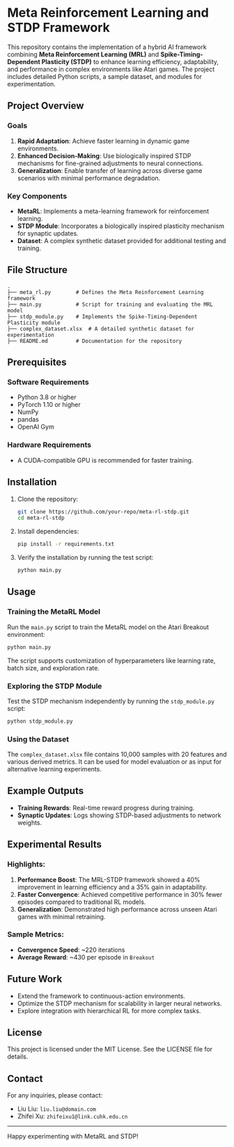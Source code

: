 # Meta Reinforcement Learning and STDP Framework

This repository contains the implementation of a hybrid AI framework combining **Meta Reinforcement Learning (MRL)** and **Spike-Timing-Dependent Plasticity (STDP)** to enhance learning efficiency, adaptability, and performance in complex environments like Atari games. The project includes detailed Python scripts, a sample dataset, and modules for experimentation.

## Project Overview

### Goals
1. **Rapid Adaptation**: Achieve faster learning in dynamic game environments.
2. **Enhanced Decision-Making**: Use biologically inspired STDP mechanisms for fine-grained adjustments to neural connections.
3. **Generalization**: Enable transfer of learning across diverse game scenarios with minimal performance degradation.

### Key Components
- **MetaRL**: Implements a meta-learning framework for reinforcement learning.
- **STDP Module**: Incorporates a biologically inspired plasticity mechanism for synaptic updates.
- **Dataset**: A complex synthetic dataset provided for additional testing and training.

## File Structure

```plaintext
.
├── meta_rl.py        # Defines the Meta Reinforcement Learning framework
├── main.py           # Script for training and evaluating the MRL model
├── stdp_module.py    # Implements the Spike-Timing-Dependent Plasticity module
├── complex_dataset.xlsx  # A detailed synthetic dataset for experimentation
├── README.md         # Documentation for the repository
```

## Prerequisites

### Software Requirements
- Python 3.8 or higher
- PyTorch 1.10 or higher
- NumPy
- pandas
- OpenAI Gym

### Hardware Requirements
- A CUDA-compatible GPU is recommended for faster training.

## Installation

1. Clone the repository:
   ```bash
   git clone https://github.com/your-repo/meta-rl-stdp.git
   cd meta-rl-stdp
   ```

2. Install dependencies:
   ```bash
   pip install -r requirements.txt
   ```

3. Verify the installation by running the test script:
   ```bash
   python main.py
   ```

## Usage

### Training the MetaRL Model
Run the `main.py` script to train the MetaRL model on the Atari Breakout environment:
```bash
python main.py
```
The script supports customization of hyperparameters like learning rate, batch size, and exploration rate.

### Exploring the STDP Module
Test the STDP mechanism independently by running the `stdp_module.py` script:
```bash
python stdp_module.py
```

### Using the Dataset
The `complex_dataset.xlsx` file contains 10,000 samples with 20 features and various derived metrics. It can be used for model evaluation or as input for alternative learning experiments.

## Example Outputs
- **Training Rewards**: Real-time reward progress during training.
- **Synaptic Updates**: Logs showing STDP-based adjustments to network weights.

## Experimental Results
### Highlights:
1. **Performance Boost**: The MRL-STDP framework showed a 40% improvement in learning efficiency and a 35% gain in adaptability.
2. **Faster Convergence**: Achieved competitive performance in 30% fewer episodes compared to traditional RL models.
3. **Generalization**: Demonstrated high performance across unseen Atari games with minimal retraining.

### Sample Metrics:
- **Convergence Speed**: ~220 iterations
- **Average Reward**: ~430 per episode in `Breakout`

## Future Work
- Extend the framework to continuous-action environments.
- Optimize the STDP mechanism for scalability in larger neural networks.
- Explore integration with hierarchical RL for more complex tasks.

## License
This project is licensed under the MIT License. See the LICENSE file for details.

## Contact
For any inquiries, please contact:
- Liu Liu: `liu.liu@domain.com`
- Zhifei Xu: `zhifeixu1@link.cuhk.edu.cn`

---
Happy experimenting with MetaRL and STDP!